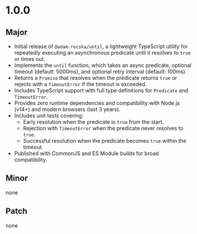 # 1.0.0

## Major

- Initial release of `@adam-rocska/until`, a lightweight TypeScript utility for repeatedly executing an asynchronous predicate until it resolves to `true` or times out.
- Implements the `until` function, which takes an async predicate, optional timeout (default: 5000ms), and optional retry interval (default: 100ms).
- Returns a `Promise` that resolves when the predicate returns `true` or rejects with a `TimeoutError` if the timeout is exceeded.
- Includes TypeScript support with full type definitions for `Predicate` and `TimeoutError`.
- Provides zero runtime dependencies and compatibility with Node.js (v14+) and modern browsers (last 3 years).
- Includes unit tests covering:
  - Early resolution when the predicate is `true` from the start.
  - Rejection with `TimeoutError` when the predicate never resolves to `true`.
  - Successful resolution when the predicate becomes `true` within the timeout.
- Published with CommonJS and ES Module builds for broad compatibility.

## Minor

none

## Patch

none
